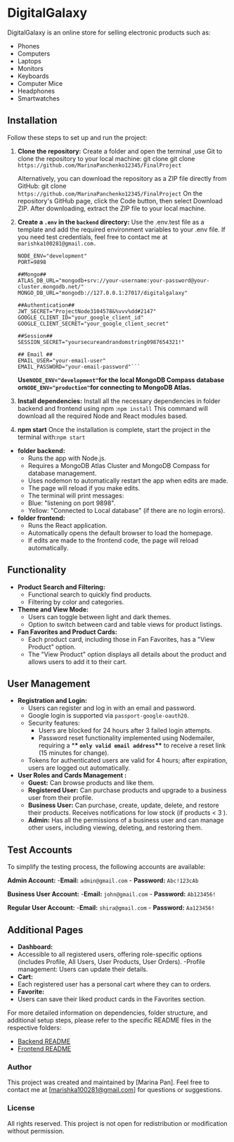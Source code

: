 # DigitalGalaxy

DigitalGalaxy is an online store for selling electronic products such as:

- Phones
- Computers
- Laptops
- Monitors
- Keyboards
- Computer Mice
- Headphones
- Smartwatches

## Installation

Follow these steps to set up and run the project:

1. **Clone the repository:**
   Create a folder and open the terminal ,use Git to clone the repository to your local machine: git clone git clone `https://github.com/MarinaPanchenko12345/FinalProject`

   Alternatively, you can download the repository as a ZIP file directly from GitHub: git clone `https://github.com/MarinaPanchenko12345/FinalProject`
   On the repository's GitHub page, click the Code button, then select Download ZIP.
   After downloading, extract the ZIP file to your local machine.

2. **Create a `.env` in the `backend` directory:**
   Use the .env.test file as a template and add the required environment variables to your .env file.
   If you need test credentials, feel free to contact me at `marishka100281@gmail.com.`

   ````##Enviroment##
   NODE_ENV="development"
   PORT=9898

   ##Mongo##
   ATLAS_DB_URL="mongodb+srv://your-username:your-password@your-cluster.mongodb.net/"
   MONGO_DB_URL="mongodb://127.0.0.1:27017/digitalgalaxy"

   ##Authentication##
   JWT_SECRET="ProjectNode3104578&%vvv%dd#2147"
   GOOGLE_CLIENT_ID="your_google_client_id"
   GOOGLE_CLIENT_SECRET="your_google_client_secret"

   ##Session##
   SESSION_SECRET="yoursecureandrandomstring0987654321!"

   ## Email ##
   EMAIL_USER="your-email-user"
   EMAIL_PASSWORD="your-email-password"```
   ````

   **Use`NODE_ENV="development"`for the local MongoDB Compass database or`NODE_ENV="production"`for connecting to MongoDB Atlas.**

3. **Install dependencies:**
   Install all the necessary dependencies in folder backend and frontend using npm :`npm install` This command will download all the required Node and React modules based.
4. **npm start**
   Once the installation is complete, start the project in the terminal with:`npm start`

- **folder backend:**
  - Runs the app with Node.js.
  - Requires a MongoDB Atlas Cluster and MongoDB Compass for database management.
  - Uses nodemon to automatically restart the app when edits are made.
  - The page will reload if you make edits.
  - The terminal will print messages:
  - Blue: "listening on port 9898".
  - Yellow: "Connected to Local database" (if there are no login errors).
- **folder frontend:**
  - Runs the React application.
  - Automatically opens the default browser to load the homepage.
  - If edits are made to the frontend code, the page will reload automatically.

## Functionality

- **Product Search and Filtering:**
  - Functional search to quickly find products.
  - Filtering by color and categories.
- **Theme and View Mode:**
  - Users can toggle between light and dark themes.
  - Option to switch between card and table views for product listings.
- **Fan Favorites and Product Cards:**
  - Each product card, including those in Fan Favorites, has a "View Product" option.
  - The "View Product" option displays all details about the product and allows users to add it to their cart.

## User Management

- **Registration and Login:**
  - Users can register and log in with an email and password.
  - Google login is supported via `passport-google-oauth20`.
  - Security features:
    - Users are blocked for 24 hours after 3 failed login attempts.
    - Password reset functionality implemented using Nodemailer, requiring a \***\* `only valid email address`\*\*** to receive a reset link (15 minutes for change).
  - Tokens for authenticated users are valid for 4 hours; after expiration, users are logged out automatically.
- **User Roles and Cards Management :**
  - **Guest:** Can browse products and like them.
  - **Registered User:** Can purchase products and upgrade to a business user from their profile.
  - **Business User:** Can purchase, create, update, delete, and restore their products. Receives notifications for low stock (if products < 3 ).
  - **Admin:** Has all the permissions of a business user and can manage other users, including viewing, deleting, and restoring them.

## Test Accounts

To simplify the testing process, the following accounts are available:

**Admin Account:** -**Email:** `admin@gmail.com` - **Password:** `Abc!123cAb`

**Business User Account:** -**Email:** `john@gmail.com` - **Password:** `Ab123456!`

**Regular User Account:** -**Email:** `shira@gmail.com` - **Password:** `Aa123456!`

## Additional Pages

- **Dashboard:**
- Accessible to all registered users, offering role-specific options (includes Profile, All Users, User Products, User Orders).
  -Profile management: Users can update their details.
- **Cart:**
- Each registered user has a personal cart where they can to orders.
- **Favorite:**
- Users can save their liked product cards in the Favorites section.

For more detailed information on dependencies, folder structure, and additional setup steps, please refer to the specific README files in the respective folders:

- [Backend README](./backend/README.md)
- [Frontend README](./frontend/README.md)

### Author

This project was created and maintained by [Marina Pan].
Feel free to contact me at [marishka100281@gmail.com] for questions or suggestions.

### License

All rights reserved. This project is not open for redistribution or modification without permission.
